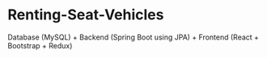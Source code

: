 # Renting-Seat-Vehicles
Database (MySQL) + Backend (Spring Boot using JPA) + Frontend (React + Bootstrap + Redux) 
